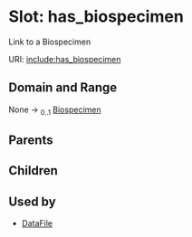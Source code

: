 
# Slot: has_biospecimen


Link to a Biospecimen

URI: [include:has_biospecimen](https://w3id.org/include/has_biospecimen)


## Domain and Range

None &#8594;  <sub>0..1</sub> [Biospecimen](Biospecimen.md)

## Parents


## Children


## Used by

 * [DataFile](DataFile.md)
